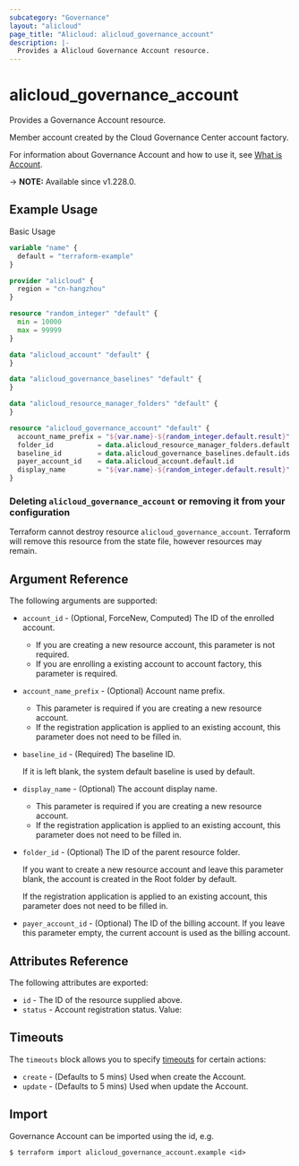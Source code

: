 ```yaml
---
subcategory: "Governance"
layout: "alicloud"
page_title: "Alicloud: alicloud_governance_account"
description: |-
  Provides a Alicloud Governance Account resource.
---
```


# alicloud_governance_account

Provides a Governance Account resource.

Member account created by the Cloud Governance Center account factory.

For information about Governance Account and how to use it, see [What is Account](https://next.api.aliyun.com/document/governance/2021-01-20/EnrollAccount).

-> **NOTE:** Available since v1.228.0.

## Example Usage

Basic Usage

```terraform
variable "name" {
  default = "terraform-example"
}

provider "alicloud" {
  region = "cn-hangzhou"
}

resource "random_integer" "default" {
  min = 10000
  max = 99999
}

data "alicloud_account" "default" {
}

data "alicloud_governance_baselines" "default" {
}

data "alicloud_resource_manager_folders" "default" {
}

resource "alicloud_governance_account" "default" {
  account_name_prefix = "${var.name}-${random_integer.default.result}"
  folder_id           = data.alicloud_resource_manager_folders.default.ids.0
  baseline_id         = data.alicloud_governance_baselines.default.ids.0
  payer_account_id    = data.alicloud_account.default.id
  display_name        = "${var.name}-${random_integer.default.result}"
}
```

### Deleting `alicloud_governance_account` or removing it from your configuration

Terraform cannot destroy resource `alicloud_governance_account`. Terraform will remove this resource from the state file, however resources may remain.

## Argument Reference

The following arguments are supported:
* `account_id` - (Optional, ForceNew, Computed) The ID of the enrolled account.
  - If you are creating a new resource account, this parameter is not required.
  - If you are enrolling a existing account to account factory, this parameter is required.
* `account_name_prefix` - (Optional) Account name prefix.
  - This parameter is required if you are creating a new resource account.
  - If the registration application is applied to an existing account, this parameter does not need to be filled in.

* `baseline_id` - (Required) The baseline ID.

  If it is left blank, the system default baseline is used by default.
* `display_name` - (Optional) The account display name.
  - This parameter is required if you are creating a new resource account.
  - If the registration application is applied to an existing account, this parameter does not need to be filled in.
* `folder_id` - (Optional) The ID of the parent resource folder.

  If you want to create a new resource account and leave this parameter blank, the account is created in the Root folder by default.

  If the registration application is applied to an existing account, this parameter does not need to be filled in.
* `payer_account_id` - (Optional) The ID of the billing account. If you leave this parameter empty, the current account is used as the billing account.

## Attributes Reference

The following attributes are exported:
* `id` - The ID of the resource supplied above.
* `status` - Account registration status. Value:

## Timeouts

The `timeouts` block allows you to specify [timeouts](https://www.terraform.io/docs/configuration-0-11/resources.html#timeouts) for certain actions:
* `create` - (Defaults to 5 mins) Used when create the Account.
* `update` - (Defaults to 5 mins) Used when update the Account.

## Import

Governance Account can be imported using the id, e.g.

```shell
$ terraform import alicloud_governance_account.example <id>
```